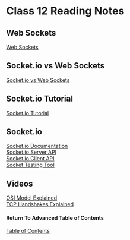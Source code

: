 # Class 12 Reading Notes

## Web Sockets

[Web Sockets](https://en.wikipedia.org/wiki/WebSocket)<br>

## Socket.io vs Web Sockets

[Socket.io vs Web Sockets](https://www.educba.com/websocket-vs-socket-io/)<br>

## Socket.io Tutorial

[Socket.io Tutorial](https://www.tutorialspoint.com/socket.io/)<br>

## Socket.io 

[Socket.io Documentation](https://socket.io/docs/)<br>
[Socket.io Server API](https://socket.io/docs/server-api)<br>
[Socket.io Client API](https://socket.io/docs/client-api)<br>
[Socket Testing Tool](https://amritb.github.io/socketio-client-tool/)<br>

## Videos

[OSI Model Explained](https://www.youtube.com/watch?v=vv4y_uOneC0)<br>
[TCP Handshakes Explained](https://www.youtube.com/watch?v=xMtP5ZB3wSk)<br>


#### Return To Advanced Table of Contents
[Table of Contents](https://github.com/TraceDugar/reading-notes/blob/main/401/toc.md)<br>
